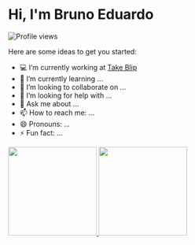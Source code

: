 
# Hi, I'm Bruno Eduardo

<!-- Quantidade de Views no Profile !-->
<img src="https://komarev.com/ghpvc/?username=brunoeduardoferreiradev&color=yellow" alt="Profile views" /> </p>

Here are some ideas to get you started:

- 💻 I’m currently working at [Take Blip](https://github.com/takenet)
- 🌱 I’m currently learning ...
- 👯 I’m looking to collaborate on ...
- 🤔 I’m looking for help with ...
- 💬 Ask me about ...
- 📫 How to reach me: ...
- 😄 Pronouns: ...
- ⚡ Fun fact: ...

<div>
  <a href="https://github.com/brunoeduardoferreiradev">
  <img height="180em" src="https://github-readme-stats.vercel.app/api/top-langs/?username=brunoeduardoferreiradev&layout=compact&langs_count=7&theme=gotham"/>
  <img height="180em" src="https://github-readme-stats.vercel.app/api?username=brunoeduardoferreiradev&show_icons=true&theme=gotham&include_all_commits=true&count_private=true"/>
</div>
